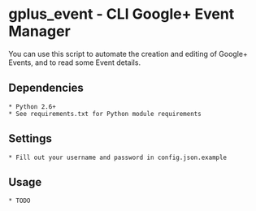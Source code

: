 gplus_event - CLI Google+ Event Manager
==========================================
You can use this script to automate the creation and editing of Google+ Events, and to read some Event details.

Dependencies
------------
    * Python 2.6+
    * See requirements.txt for Python module requirements

Settings
--------
    * Fill out your username and password in config.json.example

Usage
-----
    * TODO